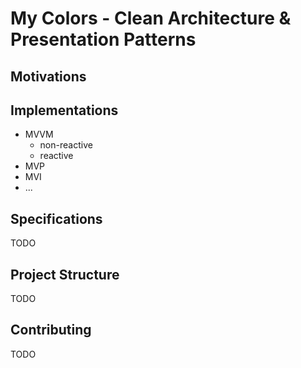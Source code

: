 # My Colors - Clean Architecture & Presentation Patterns

## Motivations

## Implementations

- MVVM
    - non-reactive
    - reactive
- MVP
- MVI
- ...

## Specifications

TODO

## Project Structure

TODO

## Contributing

TODO